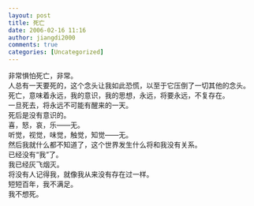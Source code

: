 ```yaml
---
layout: post
title: 死亡
date: 2006-02-16 11:16
author: jiangdi2000
comments: true
categories: [Uncategorized]
---
```

<div id="msgcns!C840C88DA912213B!605" class="bvMsg"><div>非常惧怕死亡，非常。</div>
<div>人总有一天要死的，这个念头让我如此恐慌，以至于它压倒了一切其他的念头。</div>
<div>死亡，意味着永远，我的意识，我的思想，永远，将要永远，不复存在。</div>
<div>一旦死去，将永远不可能有醒来的一天。</div>
<div>死后是没有意识的。</div>
<div>喜，怒，哀，乐——无。</div>
<div>听觉，视觉，味觉，触觉，知觉——无。</div>
<div>然后我就什么都不知道了，这个世界发生什么将和我没有关系。</div>
<div>已经没有“我”了。</div>
<div>我已经灰飞烟灭。</div>
<div>将没有人记得我，就像我从来没有存在过一样。</div>
<div>短短百年，我不满足。</div>
<div>我不想死。</div></div>
